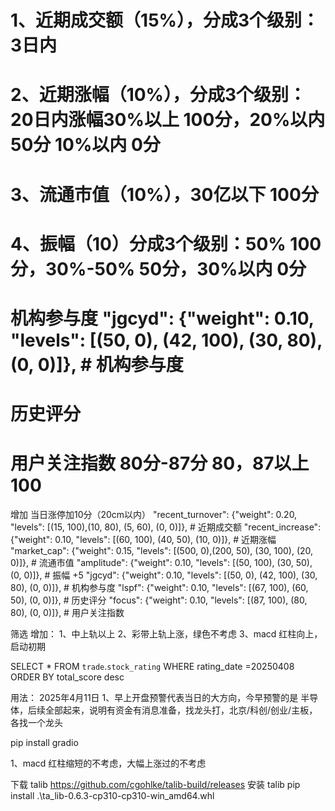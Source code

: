# 1、近期成交额（15%），分成3个级别：3日内
# 2、近期涨幅（10%），分成3个级别：20日内涨幅30%以上 100分，20%以内 50分 10%以内 0分
# 3、流通市值（10%），30亿以下 100分
# 4、振幅（10）分成3个级别：50% 100分，30%-50% 50分，30%以内 0分
# 机构参与度      "jgcyd": {"weight": 0.10, "levels": [(50, 0), (42, 100), (30, 80), (0, 0)]},  # 机构参与度
# 历史评分
# 用户关注指数  80分-87分 80，87以上100

增加 当日涨停加10分（20cm以内）
"recent_turnover": {"weight": 0.20, "levels": [(15, 100),(10, 80), (5, 60), (0, 0)]},  # 近期成交额
"recent_increase": {"weight": 0.10, "levels": [(60, 100), (40, 50), (10, 0)]},  # 近期涨幅
"market_cap": {"weight": 0.15, "levels": [(500, 0),(200, 50), (30, 100), (20, 0)]},  # 流通市值
"amplitude": {"weight": 0.10, "levels": [(50, 100), (30, 50), (0, 0)]},  # 振幅 +5
"jgcyd": {"weight": 0.10, "levels": [(50, 0), (42, 100), (30, 80), (0, 0)]},  # 机构参与度
"lspf": {"weight": 0.10, "levels": [(67, 100), (60, 50), (0, 0)]},  # 历史评分
"focus": {"weight": 0.10, "levels": [(87, 100), (80, 80), (0, 0)]},  # 用户关注指数

筛选 增加：
1、中上轨以上
2、彩带上轨上涨，绿色不考虑
3、macd 红柱向上，启动初期

SELECT * FROM `trade`.`stock_rating` WHERE rating_date =20250408 ORDER BY total_score desc

用法：
2025年4月11日
1、早上开盘预警代表当日的大方向，今早预警的是 半导体，后续全部起来，说明有资金有消息准备，找龙头打，北京/科创/创业/主板，各找一个龙头


pip install gradio


1、macd 红柱缩短的不考虑，大幅上涨过的不考虑

下载 talib
https://github.com/cgohlke/talib-build/releases
安装 talib
pip install .\ta_lib-0.6.3-cp310-cp310-win_amd64.whl
